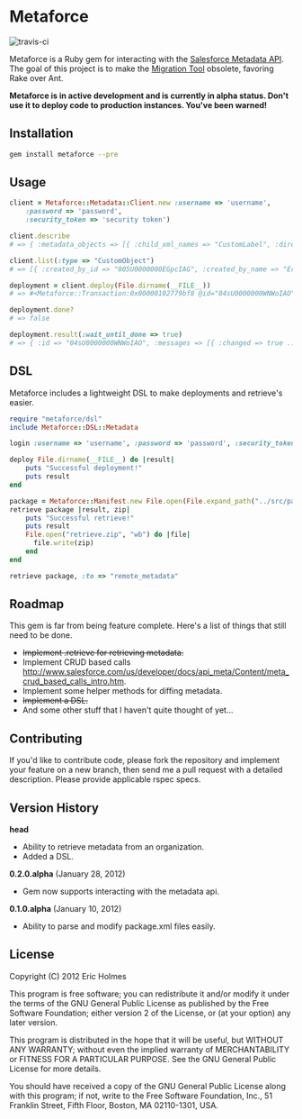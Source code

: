 # Metaforce
![travis-ci](https://secure.travis-ci.org/ejholmes/metaforce.png)

Metaforce is a Ruby gem for interacting with the [Salesforce Metadata API](http://www.salesforce.com/us/developer/docs/api_meta/index.htm).
The goal of this project is to make the [Migration Tool](http://www.salesforce.com/us/developer/docs/apexcode/Content/apex_deploying_ant.htm) obsolete, favoring Rake over Ant.

**Metaforce is in active development and is currently in alpha status. Don't use
it to deploy code to production instances. You've been warned!**

## Installation
```bash
gem install metaforce --pre
```

## Usage
``` ruby
client = Metaforce::Metadata::Client.new :username => 'username',
    :password => 'password',
    :security_token => 'security token')

client.describe
# => { :metadata_objects => [{ :child_xml_names => "CustomLabel", :directory_name => "labels" ... }

client.list(:type => "CustomObject")
# => [{ :created_by_id => "005U0000000EGpcIAG", :created_by_name => "Eric Holmes", ... }]

deployment = client.deploy(File.dirname(__FILE__))
# => #<Metaforce::Transaction:0x00000102779bf8 @id="04sU0000000WNWoIAO" @type=:deploy> 

deployment.done?
# => false

deployment.result(:wait_until_done => true)
# => { :id => "04sU0000000WNWoIAO", :messages => [{ :changed => true ... :success => true }
```

## DSL
Metaforce includes a lightweight DSL to make deployments and retrieve's easier.

```ruby
require "metaforce/dsl"
include Metaforce::DSL::Metadata

login :username => 'username', :password => 'password', :security_token => 'security token'

deploy File.dirname(__FILE__) do |result|
    puts "Successful deployment!"
    puts result
end

package = Metaforce::Manifest.new File.open(File.expand_path("../src/package.xml", __FILE__)).read
retrieve package |result, zip|
    puts "Successful retrieve!"
    puts result
    File.open("retrieve.zip", "wb") do |file|
      file.write(zip)
    end
end

retrieve package, :to => "remote_metadata"
```

## Roadmap
This gem is far from being feature complete. Here's a list of things that still
need to be done.

* <del>Implement .retrieve for retrieving metadata.</del>
* Implement CRUD based calls <http://www.salesforce.com/us/developer/docs/api_meta/Content/meta_crud_based_calls_intro.htm>.
* Implement some helper methods for diffing metadata.
* <del>Implement a DSL.</del>
* And some other stuff that I haven't quite thought of yet...

## Contributing
If you'd like to contribute code, please fork the repository and implement your
feature on a new branch, then send me a pull request with a detailed
description. Please provide applicable rspec specs.

## Version History
**head**

* Ability to retrieve metadata from an organization.
* Added a DSL.

**0.2.0.alpha** (January 28, 2012)

* Gem now supports interacting with the metadata api.

**0.1.0.alpha** (January 10, 2012)

* Ability to parse and modify package.xml files easily.

## License
Copyright (C) 2012  Eric Holmes

This program is free software; you can redistribute it and/or
modify it under the terms of the GNU General Public License
as published by the Free Software Foundation; either version 2
of the License, or (at your option) any later version.

This program is distributed in the hope that it will be useful,
but WITHOUT ANY WARRANTY; without even the implied warranty of
MERCHANTABILITY or FITNESS FOR A PARTICULAR PURPOSE.  See the
GNU General Public License for more details.

You should have received a copy of the GNU General Public License
along with this program; if not, write to the Free Software
Foundation, Inc., 51 Franklin Street, Fifth Floor, Boston, MA  02110-1301, USA.
